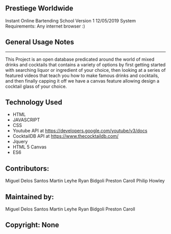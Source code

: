 ## Prestiege Worldwide
Instant Online Bartending School
Version 1
12/05/2019
System Requirements: Any internet browser :)

## General Usage Notes
--------------------

This Project is an open database predicated around the world of mixed drinks and cocktails that contains
a variety of options by first getting started with searching liquor or ingredient of your choice, then 
looking at a series of featured videos that teach you how to make famous drinks and cocktails, and
then finally capping it off we have a canvas feature allowing design a cocktail glass of your choice.

## Technology Used 
* HTML
* JAVASCRIPT 
* CSS 
* Youtube API at https://developers.google.com/youtube/v3/docs
* CocktailDB API at https://www.thecocktaildb.com/
* Jquery
* HTML 5 Canvas
* ES6

## Contributors: 
Miguel Delos Santos
Martin Leyhe
Ryan Bidgoli
Preston Caroll
Philip Howley

## Maintained by:
Miguel Delos Santos
Martin Leyhe
Ryan Bidgoli
Preston Caroll

## Copyright: None